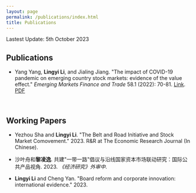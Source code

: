 ```yaml
---
layout: page
permalink: /publications/index.html
title: Publications
---
```

Lastest Update: 5th October 2023&nbsp;

## Publications

- Yang Yang, **Lingyi Li**, and Jialing Jiang. "The impact of COVID-19 pandemic on emerging country stock markets: evidence of the value effect." *Emerging Markets Finance and Trade* 58.1 (2022): 70-81. [Link](https://www.tandfonline.com/doi/full/10.1080/1540496X.2021.1973423). [PDF](https://lingyili2000.github.io/mypaper/COVID-19.pdf)

  <br>

## Working Papers

- Yezhou Sha and **Lingyi Li**. "The Belt and Road Initiative and Stock Market Comovement." 2023. R&R at The Economic Research Journal (In Chinese).
- 沙叶舟和**黎凌逸**. 共建"一带一路"倡议与沿线国家资本市场联动研究：国际公共产品视角. 2023. *《经济研究》外审中*.
- **Lingyi Li** and Cheng Yan. "Board reform and corporate innovation: international evidence." 2023.

  <br>

  <br>

  <br>

  <br>
